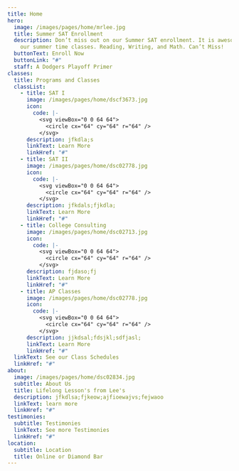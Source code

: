 ```yaml
---
title: Home
hero:
  image: /images/pages/home/mrlee.jpg
  title: Summer SAT Enrollment
  description: Don’t miss out on our Summer SAT enrollment. It is awesome. we love
    our summer time classes. Reading, Writing, and Math. Can’t Miss!
  buttonText: Enroll Now
  buttonLink: "#"
  staff: A Dodgers Playoff Primer
classes:
  title: Programs and Classes
  classList:
    - title: SAT I
      image: /images/pages/home/dscf3673.jpg
      icon:
        code: |-
          <svg viewBox="0 0 64 64">
            <circle cx="64" cy="64" r="64" />
          </svg>
      description: jfkdla;s
      linkText: Learn More
      linkHref: "#"
    - title: SAT II
      image: /images/pages/home/dsc02778.jpg
      icon:
        code: |-
          <svg viewBox="0 0 64 64">
            <circle cx="64" cy="64" r="64" />
          </svg>
      description: jfkdals;fjkdla;
      linkText: Learn More
      linkHref: "#"
    - title: College Consulting
      image: /images/pages/home/dsc02713.jpg
      icon:
        code: |-
          <svg viewBox="0 0 64 64">
            <circle cx="64" cy="64" r="64" />
          </svg>
      description: fjdaso;fj
      linkText: Learn More
      linkHref: "#"
    - title: AP Classes
      image: /images/pages/home/dsc02778.jpg
      icon:
        code: |-
          <svg viewBox="0 0 64 64">
            <circle cx="64" cy="64" r="64" />
          </svg>
      description: jjkdsal;fdsjkl;sdfjasl;
      linkText: Learn More
      linkHref: "#"
  linkText: See our Class Schedules
  linkHref: "#"
about:
  image: /images/pages/home/dsc02834.jpg
  subtitle: About Us
  title: Lifelong Lesson's from Lee's
  description: jfkdlsa;fjkeow;ajfioewajvs;fejwaoo
  linkText: learn more
  linkHref: "#"
testimonies:
  subtitle: Testimonies
  linkText: See more Testimonies
  linkHref: "#"
location:
  subtitle: Location
  title: Online or Diamond Bar
---
```

